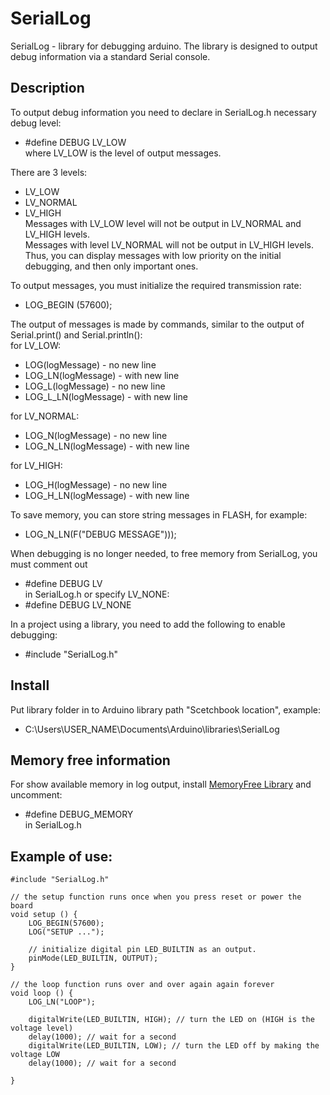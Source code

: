 # SerialLog
SerialLog - library for debugging arduino.
The library is designed to output debug information via a standard Serial console.

## Description
To output debug information you need to declare in SerialLog.h necessary debug level:  
- #define DEBUG LV_LOW  
where LV_LOW is the level of output messages.  

There are 3 levels:
- LV_LOW
- LV_NORMAL
- LV_HIGH  
Messages with LV_LOW level will not be output in LV_NORMAL and LV_HIGH levels.  
Messages with level LV_NORMAL will not be output in LV_HIGH levels.  
Thus, you can display messages with low priority on the initial debugging, and then only important ones.  

To output messages, you must initialize the required transmission rate:  
- LOG_BEGIN (57600);

The output of messages is made by commands, similar to the output of Serial.print() and Serial.println():  
for LV_LOW:  
- LOG(logMessage) - no new line  
- LOG_LN(logMessage) - with new line  
- LOG_L(logMessage) - no new line  
- LOG_L_LN(logMessage) - with new line  

for LV_NORMAL:  
- LOG_N(logMessage) - no new line  
- LOG_N_LN(logMessage) - with new line  

for LV_HIGH:  
- LOG_H(logMessage) - no new line  
- LOG_H_LN(logMessage) - with new line  
  
  
To save memory, you can store string messages in FLASH, for example:  
- LOG_N_LN(F("DEBUG MESSAGE")));  

When debugging is no longer needed, to free memory from SerialLog, you must comment out  
- #define DEBUG LV  
in SerialLog.h or specify LV_NONE:  
- #define DEBUG LV_NONE  

In a project using a library, you need to add the following to enable debugging:  
- #include "SerialLog.h"  

## Install
Put library folder in to Arduino library path "Scetchbook location", example:  
- C:\Users\USER_NAME\Documents\Arduino\libraries\SerialLog

## Memory free information
For show available memory in log output, install [MemoryFree Library](https://playground.arduino.cc/Code/AvailableMemory) and uncomment:  
- #define DEBUG_MEMORY  
in SerialLog.h

## Example of use:
```
#include "SerialLog.h"

// the setup function runs once when you press reset or power the board
void setup () {
    LOG_BEGIN(57600);
    LOG("SETUP ...");

    // initialize digital pin LED_BUILTIN as an output.
    pinMode(LED_BUILTIN, OUTPUT);
}

// the loop function runs over and over again again forever
void loop () {
    LOG_LN("LOOP");

    digitalWrite(LED_BUILTIN, HIGH); // turn the LED on (HIGH is the voltage level)
    delay(1000); // wait for a second
    digitalWrite(LED_BUILTIN, LOW); // turn the LED off by making the voltage LOW
    delay(1000); // wait for a second

}
```
